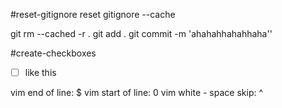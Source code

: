 #reset-gitignore
reset gitignore  --cache

git rm --cached -r .
git add .
git commit -m 'ahahahhahahhaha''

#create-checkboxes
- [ ]  like this

vim end of line:
$
vim start of  line:
0
vim white - space skip:
 ^
 